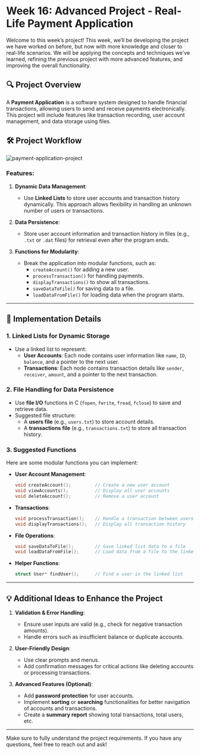 # Week 16: Advanced Project - Real-Life Payment Application

Welcome to this week’s project! This week, we’ll be developing the project we have worked on before, but now with more knowledge and closer to real-life scenarios. We will be applying the concepts and techniques we've learned, refining the previous project with more advanced features, and improving the overall functionality.

## 🔍 Project Overview

A **Payment Application** is a software system designed to handle financial transactions, allowing users to send and receive payments electronically. This project will include features like transaction recording, user account management, and data storage using files.

## 🛠️ Project Workflow

![payment-application-project](https://github.com/user-attachments/assets/c392b600-4c48-4b16-85a6-cec545fdd0e9)

### Features:
1. **Dynamic Data Management**:  
   - Use **Linked Lists** to store user accounts and transaction history dynamically. This approach allows flexibility in handling an unknown number of users or transactions.

2. **Data Persistence**:  
   - Store user account information and transaction history in files (e.g., `.txt` or `.dat` files) for retrieval even after the program ends.  

3. **Functions for Modularity**:  
   - Break the application into modular functions, such as:
     - `createAccount()` for adding a new user.
     - `processTransaction()` for handling payments.
     - `displayTransactions()` to show all transactions.
     - `saveDataToFile()` for saving data to a file.
     - `loadDataFromFile()` for loading data when the program starts.

---

## 📖 Implementation Details

### 1. **Linked Lists for Dynamic Storage**
   - Use a linked list to represent:
     - **User Accounts**: Each node contains user information like `name`, `ID`, `balance`, and a pointer to the next user.
     - **Transactions**: Each node contains transaction details like `sender`, `receiver`, `amount`, and a pointer to the next transaction.

### 2. **File Handling for Data Persistence**
   - Use **file I/O** functions in C (`fopen`, `fwrite`, `fread`, `fclose`) to save and retrieve data.
   - Suggested file structure:
     - A **users file** (e.g., `users.txt`) to store account details.
     - A **transactions file** (e.g., `transactions.txt`) to store all transaction history.

### 3. **Suggested Functions**
   Here are some modular functions you can implement:

   - **User Account Management**:
     ```c
     void createAccount();         // Create a new user account
     void viewAccounts();          // Display all user accounts
     void deleteAccount();         // Remove a user account
     ```

   - **Transactions**:
     ```c
     void processTransaction();    // Handle a transaction between users
     void displayTransactions();   // Display all transaction history
     ```

   - **File Operations**:
     ```c
     void saveDataToFile();        // Save linked list data to a file
     void loadDataFromFile();      // Load data from a file to the linked list
     ```

   - **Helper Functions**:
     ```c
     struct User* findUser();      // Find a user in the linked list
     ```

---

## 💡 Additional Ideas to Enhance the Project

1. **Validation & Error Handling**:
   - Ensure user inputs are valid (e.g., check for negative transaction amounts).
   - Handle errors such as insufficient balance or duplicate accounts.

2. **User-Friendly Design**:
   - Use clear prompts and menus.
   - Add confirmation messages for critical actions like deleting accounts or processing transactions.

3. **Advanced Features (Optional)**:
   - Add **password protection** for user accounts.
   - Implement **sorting** or **searching** functionalities for better navigation of accounts and transactions.
   - Create a **summary report** showing total transactions, total users, etc.

---

Make sure to fully understand the project requirements. If you have any questions, feel free to reach out and ask!
